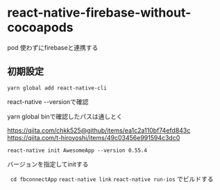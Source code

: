 # react-native-firebase-without-cocoapods
pod 使わずにfirebaseと連携する

## 初期設定
```yarn global add react-native-cli```

react-native --versionで確認

yarn global binで確認したパスは通しとく

https://qiita.com/chkk525@github/items/ea1c2a110bf74efd843c
https://qiita.com/t-hiroyoshi/items/49c03456e991594c3dc0

```react-native init AwesomeApp --version 0.55.4```

バージョンを指定してinitする


``` cd fbconnectApp```
```react-native link```
```react-native run-ios```
でビルドする
